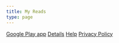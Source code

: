 ```yaml
---
title: My Reads
type: page
---
```


[Google Play app][myreads-google-play]
[Details][details]
[Help][help]
[Privacy Policy][privacy-policy]

[myreads-google-play]: https://play.google.com/store/apps/details?id=com.espressoprogrammer.myreads
[details]: /my-reads/details
[help]: /my-reads/help
[privacy-policy]: /my-reads/privacy-policy